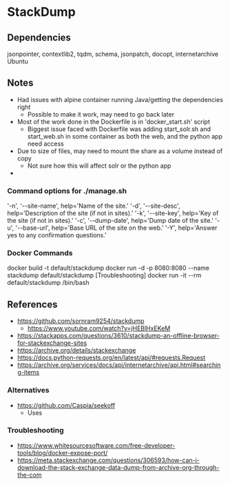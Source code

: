 # StackDump

## Dependencies
jsonpointer, contextlib2, tqdm, schema, jsonpatch, docopt, internetarchive
Ubuntu

## Notes
- Had issues with alpine container running Java/getting the dependencies right
  - Possible to make it work, may need to go back later
- Most of the work done in the Dockerfile is in 'docker_start.sh' script
  - Biggest issue faced with Dockerfile was adding start_solr.sh and start_web.sh in some container as both the web, and the python app need access
- Due to size of files, may need to mount the share as a volume instead of copy
  - Not sure how this will affect solr or the python app
-  

### Command options for ./manage.sh
'-n', '--site-name', help='Name of the site.'
'-d', '--site-desc', help='Description of the site (if not in sites).'
'-k', '--site-key', help='Key of the site (if not in sites).'
'-c', '--dump-date', help='Dump date of the site.'
'-u', '--base-url', help='Base URL of the site on the web.'
'-Y', help='Answer yes to any confirmation questions.'

### Docker Commands
docker build -t default/stackdump
docker run -d -p 8080:8080 --name stackdump default/stackdump
[Troubleshooting]
docker run -it --rm default/stackdump /bin/bash

## References 
- https://github.com/sornram9254/stackdump
  - https://www.youtube.com/watch?v=jHEBlHxEKeM
- https://stackapps.com/questions/3610/stackdump-an-offline-browser-for-stackexchange-sites
- https://archive.org/details/stackexchange
- https://docs.python-requests.org/en/latest/api/#requests.Request
- https://archive.org/services/docs/api/internetarchive/api.html#searching-items

### Alternatives
- https://github.com/Caspia/seekoff
  - Uses 

### Troubleshooting
- https://www.whitesourcesoftware.com/free-developer-tools/blog/docker-expose-port/
- https://meta.stackexchange.com/questions/306593/how-can-i-download-the-stack-exchange-data-dump-from-archive-org-through-the-com